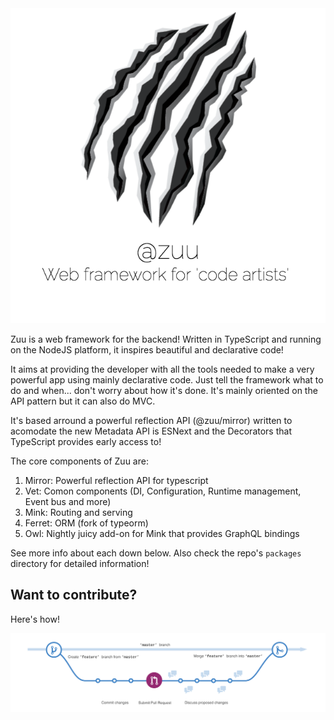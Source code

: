 <div align="center">
  <a href="http://zuu.thevexis.me/">
    <img src="https://github.com/IAmTheVex/zuu/raw/master/assets/big_title.png">
  </a>
</div>

Zuu is a web framework for the backend! Written in TypeScript and running on the NodeJS platform, it inspires beautiful and declarative code!

It aims at providing the developer with all the tools needed to make a very powerful app using mainly declarative code. Just tell the framework what to do and when... don't worry about how it's done. It's mainly oriented on the API pattern but it can also do MVC.

It's based arround a powerful reflection API (@zuu/mirror) written to acomodate the new Metadata API is ESNext and the Decorators that TypeScript provides early access to!

The core components of Zuu are:
1) Mirror: Powerful reflection API for typescript
2) Vet: Comon components (DI, Configuration, Runtime management, Event bus and more)
3) Mink: Routing and serving
4) Ferret: ORM (fork of typeorm)
5) Owl: Nightly juicy add-on for Mink that provides GraphQL bindings

See more info about each down below. Also check the repo's `packages` directory for detailed information!

## Want to contribute?
Here's how!
<div align="center">
  <a href="https://github.com/IAmTheVex/zuu/blob/master/CONTRIBUTING.md">
    <img src="https://github.com/IAmTheVex/zuu/raw/master/assets/branching.png">
  </a>
</div>